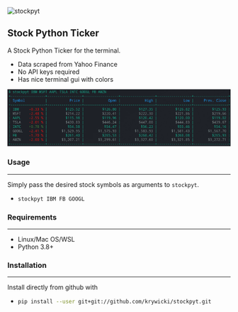 ![stockpyt](https://github.com/krywicki/stockpyt/workflows/stockpyt/badge.svg)

## Stock Python Ticker

A Stock Python Ticker for the terminal.

- Data scraped from Yahoo Finance
- No API keys required
- Has nice terminal gui with colors

![image](./images/terminal-ticker-display.png)

### Usage
---

Simply pass the desired stock symbols as arguments to ```stockpyt```.

-   ```bash
    stockpyt IBM FB GOOGL
    ```

### Requirements
---

- Linux/Mac OS/WSL
- Python 3.8+

### Installation
---

Install directly from github with

-   ```bash
    pip install --user git+git://github.com/krywicki/stockpyt.git
    ```


